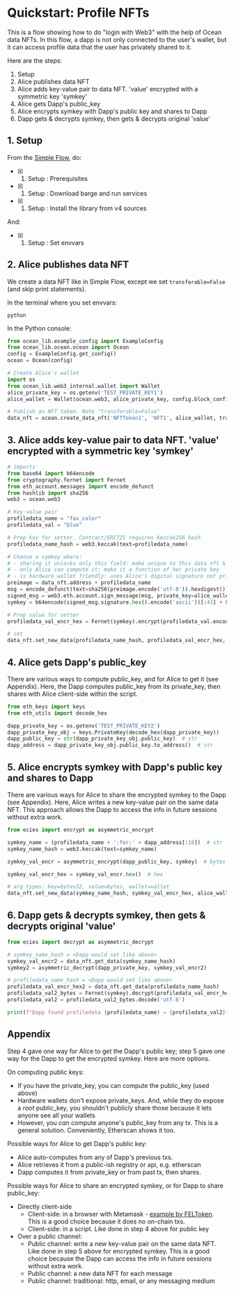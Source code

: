 <!--
Copyright 2022 Ocean Protocol Foundation
SPDX-License-Identifier: Apache-2.0
-->

# Quickstart: Profile NFTs

This is a flow showing how to do "login with Web3" with the help of Ocean data NFTs. In this flow, a dapp is not only connected to the user's wallet, but it can access profile data that the user has privately shared to it.

Here are the steps:

1. Setup
2. Alice publishes data NFT
3. Alice adds key-value pair to data NFT. 'value' encrypted with a symmetric key 'symkey'
4. Alice gets Dapp's public_key
5. Alice encrypts symkey with Dapp's public key and shares to Dapp
6. Dapp gets & decrypts symkey, then gets & decrypts original 'value'

## 1. Setup

From the [Simple Flow](data-nfts-and-datatokens-flow.md), do:
- [x] 1. Setup : Prerequisites
- [x] 1. Setup : Download barge and run services
- [x] 1. Setup : Install the library from v4 sources

And:
- [x] 1. Setup : Set envvars

## 2. Alice publishes data NFT

We create a data NFT like in Simple Flow, except we set `transferable=False` (and skip print statements).

In the terminal where you set envvars:

```console
python
```

In the Python console:
```python
from ocean_lib.example_config import ExampleConfig
from ocean_lib.ocean.ocean import Ocean
config = ExampleConfig.get_config()
ocean = Ocean(config)

# Create Alice's wallet
import os
from ocean_lib.web3_internal.wallet import Wallet
alice_private_key = os.getenv('TEST_PRIVATE_KEY1')
alice_wallet = Wallet(ocean.web3, alice_private_key, config.block_confirmations, config.transaction_timeout)

# Publish an NFT token. Note "transferable=False"
data_nft = ocean.create_data_nft('NFTToken1', 'NFT1', alice_wallet, transferable=False)
```

## 3. Alice adds key-value pair to data NFT. 'value' encrypted with a symmetric key 'symkey'

```python
# imports
from base64 import b64encode
from cryptography.fernet import Fernet
from eth_account.messages import encode_defunct
from hashlib import sha256
web3 = ocean.web3

# Key-value pair
profiledata_name = "fav_color"
profiledata_val = "blue"

# Prep key for setter. Contract/ERC725 requires keccak256 hash
profiledata_name_hash = web3.keccak(text=profiledata_name)

# Choose a symkey where:
# - sharing it unlocks only this field: make unique to this data nft & field
# - only Alice can compute it: make it a function of her private key
# - is hardware wallet friendly: uses Alice's digital signature not private key
preimage = data_nft.address + profiledata_name
msg = encode_defunct(text=sha256(preimage.encode('utf-8')).hexdigest())
signed_msg = web3.eth.account.sign_message(msg, private_key=alice_wallet.private_key)
symkey = b64encode(signed_msg.signature.hex().encode('ascii'))[:43] + b'='  # bytes

# Prep value for setter
profiledata_val_encr_hex = Fernet(symkey).encrypt(profiledata_val.encode('utf-8')).hex()

# set
data_nft.set_new_data(profiledata_name_hash, profiledata_val_encr_hex, alice_wallet)
```

## 4. Alice gets Dapp's public_key

There are various ways to compute public_key, and for Alice to get it (see Appendix). Here, the Dapp computes public_key from its private_key, then shares with Alice client-side within the script.

```python
from eth_keys import keys
from eth_utils import decode_hex

dapp_private_key = os.getenv('TEST_PRIVATE_KEY2')
dapp_private_key_obj = keys.PrivateKey(decode_hex(dapp_private_key))
dapp_public_key = str(dapp_private_key_obj.public_key)  # str
dapp_address = dapp_private_key_obj.public_key.to_address()  # str
```

## 5. Alice encrypts symkey with Dapp's public key and shares to Dapp

There are various ways for Alice to share the encrypted symkey to the Dapp (see Appendix). Here, Alice writes a new key-value pair on the same data NFT. This approach allows the Dapp to access the info in future sessions without extra work.

```python
from ecies import encrypt as asymmetric_encrypt

symkey_name = (profiledata_name + ':for:' + dapp_address[:10])  # str
symkey_name_hash = web3.keccak(text=symkey_name)

symkey_val_encr = asymmetric_encrypt(dapp_public_key, symkey)  # bytes

symkey_val_encr_hex = symkey_val_encr.hex()  # hex

# arg types: key=bytes32, value=bytes, wallet=wallet
data_nft.set_new_data(symkey_name_hash, symkey_val_encr_hex, alice_wallet)
```

## 6. Dapp gets & decrypts symkey, then gets & decrypts original 'value'

```python
from ecies import decrypt as asymmetric_decrypt

# symkey_name_hash = <Dapp would set like above>
symkey_val_encr2 = data_nft.get_data(symkey_name_hash)
symkey2 = asymmetric_decrypt(dapp_private_key, symkey_val_encr2)

# profiledata_name_hash = <Dapp would set like above>
profiledata_val_encr_hex2 = data_nft.get_data(profiledata_name_hash)
profiledata_val2_bytes = Fernet(symkey).decrypt(profiledata_val_encr_hex2)
profiledata_val2 = profiledata_val2_bytes.decode('utf-8')

print(f"Dapp found profiledata {profiledata_name} = {profiledata_val2}")
```


## Appendix

Step 4 gave one way for Alice to get the Dapp's public key; step 5 gave one way for the Dapp to get the encrypted symkey. Here are more options.

On computing public keys:
- If you have the private_key, you can compute the public_key (used above)
- Hardware wallets don't expose private_keys. And, while they do expose a _root_ public_key, you shouldn't publicly share those because it lets anyone see all your wallets
- However, you _can_ compute anyone's public_key from any tx. This is a general solution. Conveniently, Etherscan shows it too.

Possible ways for Alice to get Dapp's public key:
- Alice auto-computes from any of Dapp's previous txs.
- Alice retrieves it from a public-ish registry or api, e.g. etherscan
- Dapp computes it from private_key or from past tx, then shares.

Possible ways for Alice to share an encrypted symkey, or for Dapp to share public_key:
- Directly client-side
  - Client-side: in a browser with Metamask - [example by FELToken](https://betterprogramming.pub/exchanging-encrypted-data-on-blockchain-using-metamask-a2e65a9a896c). This is a good choice because it does no on-chain txs.
  - Client-side: in a script. Like done in step 4 above for public key
- Over a public channel:
  - Public channel: write a new key-value pair on the same data NFT. Like done in step 5 above for encrypted symkey. This is a good choice because the Dapp can access the info in future sessions without extra work.
  - Public channel: a new data NFT for each message
  - Public channel: traditional: http, email, or any messaging medium


